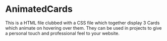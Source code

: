# AnimatedCards
This is a HTML file clubbed with a CSS file which together display 3 Cards which animate on hovering over them. They can be used in projects to give a personal touch and professional feel to your website.
